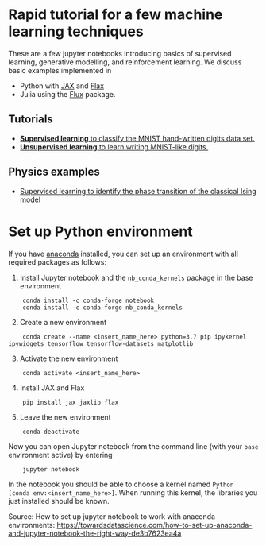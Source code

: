 # Rapid tutorial for a few machine learning techniques

These are a few jupyter notebooks introducing basics of supervised learning, generative modelling, and reinforcement learning.
We discuss basic examples implemented in 
* Python with [JAX](https://github.com/google/jax) and [Flax](https://github.com/google/flax)
* Julia using the [Flux](https://fluxml.ai/Flux.jl/stable/) package.

## Tutorials

* [**Supervised learning** to classify the MNIST hand-written digits data set.](https://github.com/markusschmitt/ml_rapid_tutorial/tree/master/supervised_learning)
* [**Unsupervised learning** to learn writing MNIST-like digits.](https://github.com/markusschmitt/ml_rapid_tutorial/tree/master/unsupervised_learning)

## Physics examples

* [Supervised learning to identify the phase transition of the classical Ising model](https://github.com/markusschmitt/ml_rapid_tutorial/tree/master/physics_examples/ex1_ising_phase_transition)

# Set up Python environment

If you have [anaconda](https://www.anaconda.com/products/individual) installed, you can set up an environment with all required packages as follows:

1. Install Jupyter notebook and the `nb_conda_kernels` package in the base environment
```
    conda install -c conda-forge notebook
    conda install -c conda-forge nb_conda_kernels
```
2. Create a new environment
```
    conda create --name <insert_name_here> python=3.7 pip ipykernel ipywidgets tensorflow tensorflow-datasets matplotlib
```
3. Activate the new environment
```
    conda activate <insert_name_here>
```
4. Install JAX and Flax
```
    pip install jax jaxlib flax
```
5. Leave the new environment
```
    conda deactivate
```

Now you can open Jupyter notebook from the command line (with your `base` environment active) by entering
```
    jupyter notebook
```
In the notebook you should be able to choose a kernel named `Python [conda env:<insert_name_here>]`. When running this kernel, the libraries you just installed should be known.

Source: How to set up jupyter notebook to work with anaconda environments: https://towardsdatascience.com/how-to-set-up-anaconda-and-jupyter-notebook-the-right-way-de3b7623ea4a
